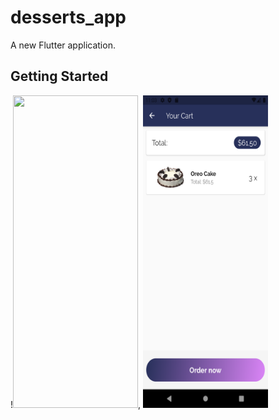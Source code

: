 # desserts_app

A new Flutter application.

## Getting Started

!<img src="screenShots/images1.png" width="200" height="500">,
<img src="screenShots/image2.png" width="200" height="500">
